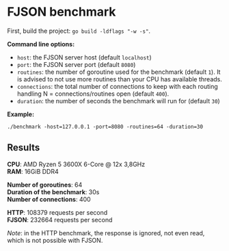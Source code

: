 # FJSON benchmark

First, build the project: `go build -ldflags "-w -s"`.

**Command line options:**
- `host`: the FJSON server host (default `localhost`)
- `port`: the FJSON server port (default `8080`)
- `routines`: the number of goroutine used for the benchmark (default `1`). It is advised to not use more routines than your CPU has available threads.
- `connections`: the total number of connections to keep with each routing handling N = connections/routines open (default `400`).
- `duration`: the number of seconds the benchmark will run for (default `30`)

**Example:**
```
./benchmark -host=127.0.0.1 -port=8080 -routines=64 -duration=30
```

## Results

**CPU**: AMD Ryzen 5 3600X 6-Core @ 12x 3,8GHz  
**RAM**: 16GiB DDR4

**Number of goroutines**: 64  
**Duration of the benchmark**: 30s  
**Number of connections**: 400

**HTTP**: 108379 requests per second  
**FJSON**: 232664 requests per second

*Note*: in the HTTP benchmark, the response is ignored, not even read, which is not possible with FJSON.
